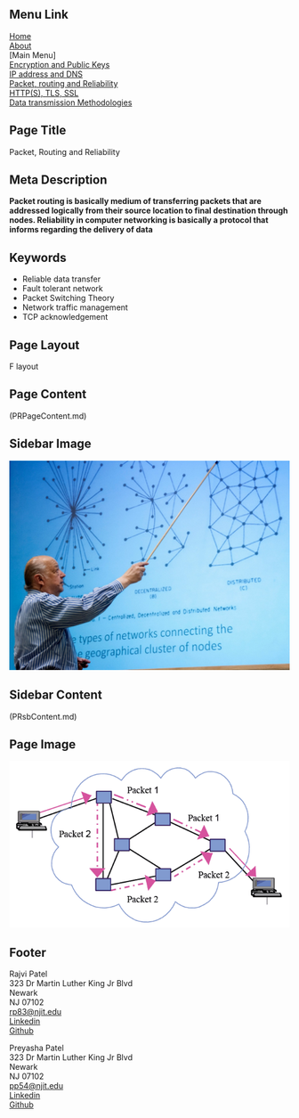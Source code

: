 ## Menu Link
[Home](README.md)\
[About](AboutUs.md)\
[Main Menu]\
[Encryption and Public Keys](Encryption_and_public_keys.md)\
[IP address and DNS](IP_address_and_DNS.md)\
[Packet, routing and Reliability](Packet_routing_and_reliability.md)\
[HTTP(S), TLS, SSL](HHTPS_SSL_TLS_DigitalCertificate.md)\
[Data transmission Methodologies](Wired_and_wireless_data_transmission.md)

## Page Title
Packet, Routing and Reliability

## Meta Description
**Packet routing is basically medium of transferring packets that are addressed logically from their source location to final destination through nodes. Reliability in computer networking is basically a protocol that informs regarding the delivery of data** 

## Keywords
- Reliable data transfer
- Fault tolerant network
- Packet Switching Theory
- Network traffic management
- TCP acknowledgement

## Page Layout
F layout

## Page Content
(PRPageContent.md)

## Sidebar Image
![Paul Baran](Images/sb_packet.jpg "Paul Baran")

## Sidebar Content
(PRsbContent.md)

## Page Image
![Packet Switching Theory](Images/packet.png "Packet Switching Theory")

## Footer
Rajvi Patel\
323 Dr Martin Luther King Jr Blvd\
Newark\
NJ 07102\
<rp83@njit.edu>\
[Linkedin](http://linkedin.com/in/rajvi-patel-4403681b5)\
[Github](https://github.com/raajvipatel99)


Preyasha Patel\
323 Dr Martin Luther King Jr Blvd\
Newark\
NJ 07102\
<pp54@njit.edu>\
[Linkedin](http://linkedin.com/in/preyasha-patel-67356a122)\
[Github](https://github.com/preyasha2810)
